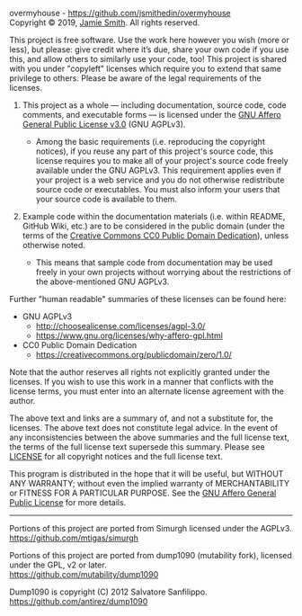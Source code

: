 overmyhouse - <https://github.com/jsmithedin/overmyhouse>  
Copyright © 2019, [Jamie Smith](https://jsmth.co.uk/).
All rights reserved.

This project is free software. Use the work here however you wish (more or
less), but please: give credit where it’s due, share your own code if you
use this, and allow others to similarly use your code, too! This project
is shared with you under "copyleft" licenses which require you to
extend that same privilege to others. Please be aware of the legal
requirements of the licenses.

1.  This project as a whole — including documentation, source code, code
   comments, and executable forms — is licensed under the [GNU Affero General
   Public License v3.0](http://choosealicense.com/licenses/agpl-3.0/) (GNU AGPLv3).
    *    Among the basic requirements (i.e. reproducing the copyright
     notices), if you reuse any part of this project's source code, this
     license requires you to make all of your project's source code freely
     available under the GNU AGPLv3. This requirement applies even if your
     project is a web service and you do not otherwise redistribute source
     code or executables. You must also inform your users that your
     source code is available to them.

2.  Example code within the documentation materials (i.e. within README,
   GitHub Wiki, etc.) are to be considered in the public domain (under the
   terms of the [Creative Commons CC0 Public Domain Dedication](https://creativecommons.org/publicdomain/zero/1.0/)), unless
   otherwise noted.
    *    This means that sample code from documentation may be used freely in
     your own projects without worrying about the restrictions of the
     above-mentioned GNU AGPLv3.

Further "human readable" summaries of these licenses can be found here:

*  GNU AGPLv3
    *    <http://choosealicense.com/licenses/agpl-3.0/>
    *    <https://www.gnu.org/licenses/why-affero-gpl.html>
*  CC0 Public Domain Dedication
    *    <https://creativecommons.org/publicdomain/zero/1.0/>

Note that the author reserves all rights not explicitly granted under the
licenses. If you wish to use this work in a manner that conflicts with the
license terms, you must enter into an alternate license agreement with the
author.

The above text and links are a summary of, and not a substitute for,
the licenses. The above text does not constitute legal advice. In
the event of any inconsistencies between the above summaries and the
full license text, the terms of the full license text supersede this
summary. Please see [LICENSE][license] for all copyright notices and
the full license text.

This program is distributed in the hope that it will be useful,
but WITHOUT ANY WARRANTY; without even the implied warranty of
MERCHANTABILITY or FITNESS FOR A PARTICULAR PURPOSE.  See the
[GNU Affero General Public License][license] for more details.

---

Portions of this project are ported from Simurgh
licensed under the AGPLv3.
<https://github.com/mtigas/simurgh>

Portions of this project are ported from dump1090 (mutability fork),
licensed under the GPL, v2 or later.  
<https://github.com/mutability/dump1090>

Dump1090 is copyright (C) 2012 Salvatore Sanfilippo.  
<https://github.com/antirez/dump1090>

[license]: LICENSE